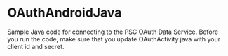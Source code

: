 # OAuthAndroidJava
Sample Java code for connecting to the PSC OAuth Data Service.  Before you run the code, make sure that you update OAuthActivity.java with your client id and secret.
